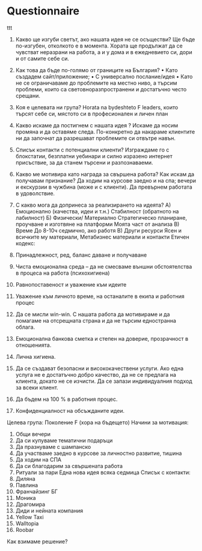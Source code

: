 # Questionnaire
ttt
1.	Какво ще изгуби светът, ако нашата идея не се осъществи?
Ще бъде по-изгубен, отколкото е в момента.  Хората ще продължат да се чувстват неразрани на работа, а и у дома и в ежедневието си, дори и от самите себе си.
2.	Как това да бъде по-голямо от границите на България?
•	Като създадем сайт/приложение;
•	С универсално послание/идея
•	Като не се ограничаваме до проблемите на местно ниво, а търсим проблеми, които са световноразпространени и достатъчно често срещани.

3.	Коя е целевата ни група?
Horata na bydeshteto 
F leaders, които търсят себе си, мястото си в професионален и личен план
4.	Какво искаме да постигнем с нашата идея ?
Искаме да носим промяна и да оставяме следа. По-конкретно да накараме клиентите ни да започнат да разрешават проблемите си отвътре навън.
5.	Списък контакти с потенциални клиенти?
Изграждаме го с блокстатии, безплатни уебинари и силно изразено интернет присъствие, за да станем търсени и разпознаваеми.

6.	Какво ме мотивира като награда за свършена работа? Как искам да получавам признание?
Да ходим на курсове заедно и на спа; вечери и екскурзии в чужбина (може и с клиенти).
Да превърнем работата в удоволствие.

7.	С какво мога да допринеса за реализирането на идеята?
А) Емоционално (качества, идеи и т.н.)
Стабилност (обратното на лабилност)
Б) Физически/ Материално
Стратегическо планиране, проучване и изготвяне на платформи
Моята част от анализа
В) Време
До 8-10ч седмично, ако работя
В) Други ресурси
Ясен и всичките му материали, Метабизнес материали и контакти
Етичен кодекс:
1.	Принадлежност, ред, баланс даване и получаване
2.	Чиста емоционална среда – да не смесваме външни обстоятелства в процеса на работа (психохигиена)
3.	Равнопоставеност и уважение към идеите
4.	Уважение към личното време, на останалите в екипа и работния процес
5.	Да се мисли win-win. С нашата работа да мотивираме и да помагаме на отсрещната страна и да не търсим едностранна облага.
6.	Емоционална банкова сметка и степен на доверие, прозрачност в отношенията.
7.	Лична хигиена.
8.	Да се създават безопасни и висококачествени услуги. Ако една услуга не е достатъчно добро качество, да не се предлага на клиента, докато не се изчисти. Да се запази индивидуалния подход за всеки клиент.
9.	Да бъдем на 100 % в работния процес.
10.	Конфиденциалност на обсъжданите идеи.

Целева група: Поколение F (хора на бъдещето)
Начини за мотивация:
1.	Общи вечери
2.	Да си купуваме тематични подаръци
3.	Да празнуваме с шампанско
4.	Да участваме заедно в курсове за личностно развитие, тишина
5.	Да ходим на СПА
6.	Да си благодарим за свършената работа
7.	Ритуали за пари
Една нова идея всяка седмица
Списък с контакти:
1.	Диляна 
2.	Павлина
3.	Франчайзинг БГ
4.	Моника
5.	Драгомира
6.	Диди и нейната компания
7.	Yellow Taxi
8.	Walltopia
9.	Roobar


Как взимаме решение?

